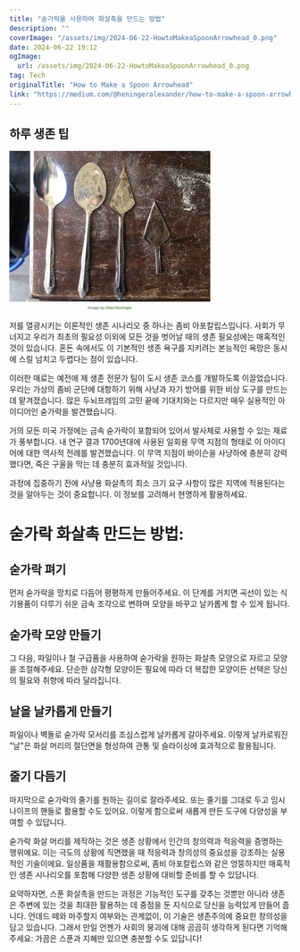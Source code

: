 ```yaml
---
title: "숟가락을 사용하여 화살촉을 만드는 방법"
description: ""
coverImage: "/assets/img/2024-06-22-HowtoMakeaSpoonArrowhead_0.png"
date: 2024-06-22 19:12
ogImage: 
  url: /assets/img/2024-06-22-HowtoMakeaSpoonArrowhead_0.png
tag: Tech
originalTitle: "How to Make a Spoon Arrowhead"
link: "https://medium.com/@heningeralexander/how-to-make-a-spoon-arrowhead-7361e1b26a34"
---
```



## 하루 생존 팁

![이미지](/assets/img/2024-06-22-HowtoMakeaSpoonArrowhead_0.png)

저를 열광시키는 이론적인 생존 시나리오 중 하나는 좀비 아포칼립스입니다. 사회가 무너지고 우리가 최초의 필요성 이외에 모든 것을 벗어날 때의 생존 필요성에는 매혹적인 것이 있습니다. 혼돈 속에서도 이 기본적인 생존 욕구를 지키려는 본능적인 욕망은 동시에 스릴 넘치고 두렵다는 점이 있습니다.

이러한 매료는 예전에 제 생존 전문가 팀이 도시 생존 코스를 개발하도록 이끌었습니다. 우리는 가상의 좀비 군단에 대항하기 위해 사냥과 자기 방어를 위한 비상 도구를 만드는 데 맡겨졌습니다. 많은 두뇌프레임의 고민 끝에 기대치와는 다르지만 매우 실용적인 아이디어인 숟가락을 발견했습니다.

<div class="content-ad"></div>

거의 모든 미국 가정에는 금속 숟가락이 포함되어 있어서 발사체로 사용할 수 있는 재료가 풍부합니다. 내 연구 결과 1700년대에 사용된 일회용 무역 지점의 형태로 이 아이디어에 대한 역사적 전례를 발견했습니다. 이 무역 지점이 바이슨을 사냥하에 충분히 강력했다면, 죽은 구울을 막는 데 충분히 효과적일 것입니다.

과정에 집중하기 전에 사냥용 화살촉의 최소 크기 요구 사항이 많은 지역에 적용된다는 것을 알아두는 것이 중요합니다. 이 정보를 고려해서 현명하게 활용하세요.

# 숟가락 화살촉 만드는 방법:

## 숟가락 펴기

<div class="content-ad"></div>

먼저 숟가락을 망치로 다듬어 평평하게 만들어주세요. 이 단계를 거치면 곡선이 있는 식기용품이 다루기 쉬운 금속 조각으로 변하며 모양을 바꾸고 날카롭게 할 수 있게 됩니다.

## 숟가락 모양 만들기

그 다음, 파일이나 철 구급품을 사용하여 숟가락을 원하는 화살촉 모양으로 자르고 모양을 조절해주세요. 단순한 삼각형 모양이든 필요에 따라 더 복잡한 모양이든 선택은 당신의 필요와 취향에 따라 달라집니다.

## 날을 날카롭게 만들기

<div class="content-ad"></div>

파일이나 벽돌로 숟가락 모서리를 조심스럽게 날카롭게 갈아주세요. 이렇게 날카로워진 "날"은 화살 머리의 절단면을 형성하여 관통 및 슬라이싱에 효과적으로 활용됩니다.

## 줄기 다듬기

마지막으로 숟가락의 줄기를 원하는 길이로 잘라주세요. 또는 줄기를 그대로 두고 임시 나이프의 핸들로 활용할 수도 있어요. 이렇게 함으로써 새롭게 만든 도구에 다양성을 부여할 수 있답니다.

숟가락 화살 머리를 제작하는 것은 생존 상황에서 인간의 창의력과 적응력을 증명하는 행위예요. 이는 극도의 상황에 직면했을 때 적응력과 창의성의 중요성을 강조하는 실용적인 기술이에요. 일상품을 재활용함으로써, 좀비 아포칼립스와 같은 엉뚱하지만 매혹적인 생존 시나리오를 포함해 다양한 생존 상황에 대비할 준비를 할 수 있답니다.

<div class="content-ad"></div>

요약하자면, 스푼 화살촉을 만드는 과정은 기능적인 도구를 갖추는 것뿐만 아니라 생존은 주변에 있는 것을 최대한 활용하는 데 중점을 둔 지식으로 당신을 능력있게 만들어 줍니다. 언데드 떼와 마주할지 여부와는 관계없이, 이 기술은 생존주의에 중요한 창의성을 담고 있습니다. 그래서 만일 언젠가 사회의 붕괴에 대해 곰곰히 생각하게 된다면 기억해 주세요: 가끔은 스푼과 지혜만 있으면 충분할 수도 있답니다!